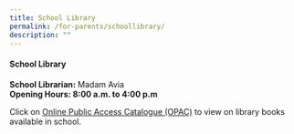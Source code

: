 ```yaml
---
title: School Library
permalink: /for-parents/schoollibrary/
description: ""
---
```

#### School Library

**School Librarian:** Madam Avia <br>
**Opening Hours: 8:00 a.m. to 4:00 p.m** <br>


Click on [Online Public Access Catalogue (OPAC)](https://schoolibrary.moe.edu.sg/jurongwestpri/cgi-bin/spydus.exe/MSGTRN/WPAC/HOME) to view on library books available in school.